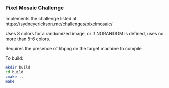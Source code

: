 ### Pixel Mosaic Challenge

Implements the challenge listed at https://sydneyerickson.me/challenges/pixelmosaic/

Uses 8 colors for a randomized image, or if NORANDOM is defined, uses no more than 5-6 colors.

Requires the presence of libpng on the target machine to compile.

To build:

```bash
mkdir build
cd build
cmake ..
make
```
